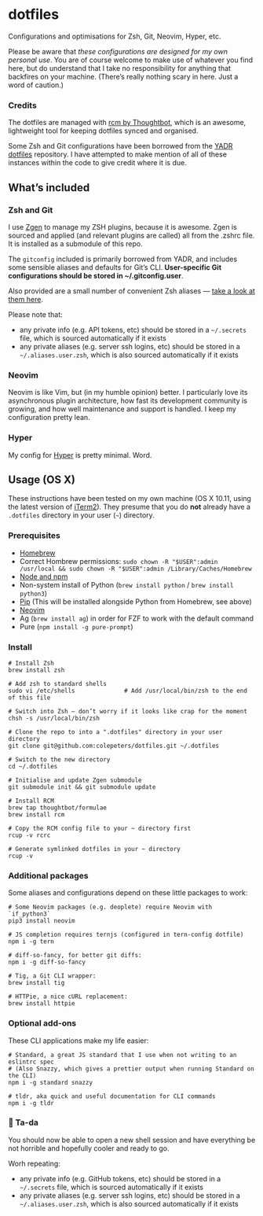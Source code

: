 dotfiles
============

Configurations and optimisations for Zsh, Git, Neovim, Hyper, etc.

Please be aware that _these configurations are designed for my own personal use_. You are of course welcome to make use of whatever you find here, but do understand that I take no responsibility for anything that backfires on your machine. (There’s really nothing scary in here. Just a word of caution.)

### Credits
The dotfiles are managed with [rcm by Thoughtbot](https://github.com/thoughtbot/rcm), which is an awesome, lightweight tool for keeping dotfiles synced and organised.

Some Zsh and Git configurations have been borrowed from the [YADR dotfiles](https://github.com/skwp/dotfiles) repository. I have attempted to make mention of all of these instances within the code to give credit where it is due.

## What’s included

### Zsh and Git
I use [Zgen](https://github.com/zsh-users/antigen) to manage my ZSH plugins, because it is awesome. Zgen is sourced and applied (and relevant plugins are called) all from the .zshrc file. It is installed as a submodule of this repo.

The `gitconfig` included is primarily borrowed from YADR, and includes some sensible aliases and defaults for Git’s CLI. **User-specific Git configurations should be stored in ~/.gitconfig.user**.

Also provided are a small number of convenient Zsh aliases — [take a look at them here](https://github.com/colepeters/dotfiles/blob/master/aliases.zsh).

Please note that:
- any private info (e.g. API tokens, etc) should be stored in a `~/.secrets` file, which is sourced automatically if it exists
- any private aliases (e.g. server ssh logins, etc) should be stored in a `~/.aliases.user.zsh`, which is also sourced automatically if it exists

### Neovim
Neovim is like Vim, but (in my humble opinion) better. I particularly love its asynchronous plugin architecture, how fast its development community is growing, and how well maintenance and support is handled. I keep my configuration pretty lean.

### Hyper
My config for [Hyper](//hyper.is) is pretty minimal. Word.

## Usage (OS X)
These instructions have been tested on my own machine (OS X 10.11, using the latest version of [iTerm2](https://www.iterm2.com/)). They presume that you do **not** already have a `.dotfiles` directory in your user (`~`) directory.

### Prerequisites

- [Homebrew](http://brew.sh/)
- Correct Hombrew permissions: `sudo chown -R "$USER":admin /usr/local && sudo chown -R "$USER":admin /Library/Caches/Homebrew`
- [Node and npm](https://nodejs.org/en/)
- Non-system install of Python (`brew install python` / `brew install python3`)
- [Pip](https://pip.pypa.io/en/stable/) (This will be installed alongside Python from Homebrew, see above)
- [Neovim](https://neovim.io)
- Ag (`brew install ag`) in order for FZF to work with the default command
- Pure (`npm install -g pure-prompt`)

### Install

```shell
# Install Zsh
brew install zsh

# Add zsh to standard shells
sudo vi /etc/shells              # Add /usr/local/bin/zsh to the end of this file

# Switch into Zsh — don’t worry if it looks like crap for the moment
chsh -s /usr/local/bin/zsh

# Clone the repo to into a ".dotfiles" directory in your user directory
git clone git@github.com:colepeters/dotfiles.git ~/.dotfiles

# Switch to the new directory
cd ~/.dotfiles

# Initialise and update Zgen submodule
git submodule init && git submodule update

# Install RCM
brew tap thoughtbot/formulae
brew install rcm

# Copy the RCM config file to your ~ directory first
rcup -v rcrc

# Generate symlinked dotfiles in your ~ directory
rcup -v
```

### Additional packages
Some aliases and configurations depend on these little packages to work:

```shell
# Some Neovim packages (e.g. deoplete) require Neovim with `if_python3`
pip3 install neovim

# JS completion requires ternjs (configured in tern-config dotfile)
npm i -g tern

# diff-so-fancy, for better git diffs:
npm i -g diff-so-fancy

# Tig, a Git CLI wrapper:
brew install tig

# HTTPie, a nice cURL replacement:
brew install httpie
```

### Optional add-ons
These CLI applications make my life easier:

```shell
# Standard, a great JS standard that I use when not writing to an eslintrc spec
# (Also Snazzy, which gives a prettier output when running Standard on the CLI)
npm i -g standard snazzy

# tldr, aka quick and useful documentation for CLI commands
npm i -g tldr
```

### 🎉 Ta-da
You should now be able to open a new shell session and have everything be not horrible and hopefully cooler and ready to go.

Worh repeating:
- any private info (e.g. GitHub tokens, etc) should be stored in a `~/.secrets` file, which is sourced automatically if it exists
- any private aliases (e.g. server ssh logins, etc) should be stored in a `~/.aliases.user.zsh`, which is also sourced automatically if it exists
